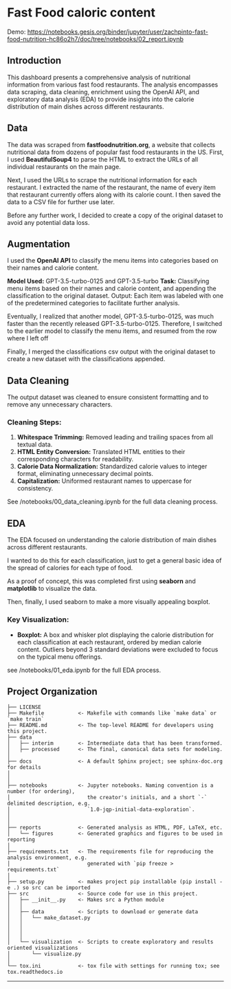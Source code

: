 Fast Food caloric content 
==============================

Demo: https://notebooks.gesis.org/binder/jupyter/user/zachpinto-fast-food-nutrition-hc86o2h7/doc/tree/notebooks/02_report.ipynb

## Introduction
This dashboard presents a comprehensive analysis of nutritional information from various fast food restaurants. The analysis encompasses data scraping, data cleaning, enrichment using the OpenAI API, and exploratory data analysis (EDA) to provide insights into the calorie distribution of main dishes across different restaurants.

## Data 
The data was scraped from **fastfoodnutrition.org**, a website that collects nutritional data from dozens of popular fast food restaurants in the US.
First, I used **BeautifulSoup4** to parse the HTML to extract the URLs of all individual restaurants on the main page.

Next, I used the URLs to scrape the nutritional information for each restaurant.
I extracted the name of the restaurant, the name of every item that restaurant currently offers along with its calorie count.
I then saved the data to a CSV file for further use later.

Before any further work, I decided to create a copy of the original dataset to avoid any potential data loss.

## Augmentation
I used the **OpenAI API** to classify the menu items into categories based on their names and calorie content.

**Model Used:** GPT-3.5-turbo-0125 and GPT-3.5-turbo
**Task:** Classifying menu items based on their names and calorie content, and appending the classification to the original dataset.
Output: Each item was labeled with one of the predetermined categories to facilitate further analysis.

Eventually, I realized that another model, GPT-3.5-turbo-0125, was much faster than the recently released GPT-3.5-turbo-0125. Therefore, I switched to the earlier model to classify the menu items, and resumed from the row where I left off

Finally, I merged the classifications csv output with the original dataset to create a new dataset with the classifications appended.


## Data Cleaning

The output dataset was cleaned to ensure consistent formatting and to remove any unnecessary characters.

### Cleaning Steps:

1. **Whitespace Trimming:** Removed leading and trailing spaces from all textual data.
2. **HTML Entity Conversion:** Translated HTML entities to their corresponding characters for readability.
3. **Calorie Data Normalization:** Standardized calorie values to integer format, eliminating unnecessary decimal points.
4. **Capitalization:** Uniformed restaurant names to uppercase for consistency.

See /notebooks/00_data_cleaning.ipynb for the full data cleaning process.

## EDA

The EDA focused on understanding the calorie distribution of main dishes across different restaurants.

I wanted to do this for each classification, just to get a general basic idea of the spread of calories for each type of food.

As a proof of concept, this was completed first using **seaborn** and **matplotlib** to visualize the data.

Then, finally, I used seaborn to make a more visually appealing boxplot.



### Key Visualization:

- **Boxplot:** A box and whisker plot displaying the calorie distribution for each classification at each restaurant, ordered by median calorie content. Outliers beyond 3 standard deviations were excluded to focus on the typical menu offerings.

see /notebooks/01_eda.ipynb for the full EDA process.

Project Organization
------------

    ├── LICENSE
    ├── Makefile           <- Makefile with commands like `make data` or `make train`
    ├── README.md          <- The top-level README for developers using this project.
    ├── data
    │   ├── interim        <- Intermediate data that has been transformed.
    │   ├── processed      <- The final, canonical data sets for modeling.
    │
    ├── docs               <- A default Sphinx project; see sphinx-doc.org for details
    │
    │
    ├── notebooks          <- Jupyter notebooks. Naming convention is a number (for ordering),
    │                         the creator's initials, and a short `-` delimited description, e.g.
    │                         `1.0-jqp-initial-data-exploration`.
    │
    │
    ├── reports            <- Generated analysis as HTML, PDF, LaTeX, etc.
    │   └── figures        <- Generated graphics and figures to be used in reporting
    │
    ├── requirements.txt   <- The requirements file for reproducing the analysis environment, e.g.
    │                         generated with `pip freeze > requirements.txt`
    │
    ├── setup.py           <- makes project pip installable (pip install -e .) so src can be imported
    ├── src                <- Source code for use in this project.
    │   ├── __init__.py    <- Makes src a Python module
    │   │
    │   ├── data           <- Scripts to download or generate data
    │   │   └── make_dataset.py
    │   │
    │   │
    │   │
    │   └── visualization  <- Scripts to create exploratory and results oriented visualizations
    │       └── visualize.py
    │
    └── tox.ini            <- tox file with settings for running tox; see tox.readthedocs.io

--------


